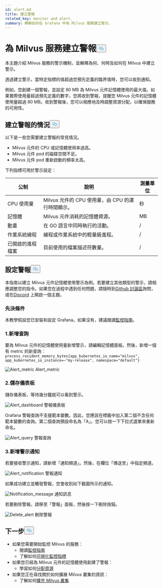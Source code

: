 ```yaml
---
id: alert.md
title: 建立警報
related_key: monitor and alert.
summary: 瞭解如何在 Grafana 中為 Milvus 服務建立警示。
---
```

<h1 id="Create-an-Alert-for-Milvus-Services" class="common-anchor-header">為 Milvus 服務建立警報<button data-href="#Create-an-Alert-for-Milvus-Services" class="anchor-icon" translate="no">
      <svg translate="no"
        aria-hidden="true"
        focusable="false"
        height="20"
        version="1.1"
        viewBox="0 0 16 16"
        width="16"
      >
        <path
          fill="#0092E4"
          fill-rule="evenodd"
          d="M4 9h1v1H4c-1.5 0-3-1.69-3-3.5S2.55 3 4 3h4c1.45 0 3 1.69 3 3.5 0 1.41-.91 2.72-2 3.25V8.59c.58-.45 1-1.27 1-2.09C10 5.22 8.98 4 8 4H4c-.98 0-2 1.22-2 2.5S3 9 4 9zm9-3h-1v1h1c1 0 2 1.22 2 2.5S13.98 12 13 12H9c-.98 0-2-1.22-2-2.5 0-.83.42-1.64 1-2.09V6.25c-1.09.53-2 1.84-2 3.25C6 11.31 7.55 13 9 13h4c1.45 0 3-1.69 3-3.5S14.5 6 13 6z"
        ></path>
      </svg>
    </button></h1><p>本主題介紹 Milvus 服務的警示機制，並解釋為何、何時及如何在 Milvus 中建立警示。</p>
<p>透過建立警示，當特定指標的值超過您預先定義的臨界值時，您可以收到通知。</p>
<p>例如，您創建一個警報，並設定 80 MB 為 Milvus 元件記憶體使用的最大值。如果實際使用量超過預先定義的數字，您將收到警報，提醒您 Milvus 元件的記憶體使用量超過 80 MB。收到警報後，您可以相應地及時調整資源分配，以確保服務的可用性。</p>
<h2 id="Scenarios-for-creating-alerts" class="common-anchor-header">建立警報的情況<button data-href="#Scenarios-for-creating-alerts" class="anchor-icon" translate="no">
      <svg translate="no"
        aria-hidden="true"
        focusable="false"
        height="20"
        version="1.1"
        viewBox="0 0 16 16"
        width="16"
      >
        <path
          fill="#0092E4"
          fill-rule="evenodd"
          d="M4 9h1v1H4c-1.5 0-3-1.69-3-3.5S2.55 3 4 3h4c1.45 0 3 1.69 3 3.5 0 1.41-.91 2.72-2 3.25V8.59c.58-.45 1-1.27 1-2.09C10 5.22 8.98 4 8 4H4c-.98 0-2 1.22-2 2.5S3 9 4 9zm9-3h-1v1h1c1 0 2 1.22 2 2.5S13.98 12 13 12H9c-.98 0-2-1.22-2-2.5 0-.83.42-1.64 1-2.09V6.25c-1.09.53-2 1.84-2 3.25C6 11.31 7.55 13 9 13h4c1.45 0 3-1.69 3-3.5S14.5 6 13 6z"
        ></path>
      </svg>
    </button></h2><p>以下是一些您需要建立警報的常見情況。</p>
<ul>
<li>Milvus 元件的 CPU 或記憶體使用率過高。</li>
<li>Milvus 元件 pod 的磁碟空間不足。</li>
<li>Milvus 元件 pod 重新啟動的頻率太高。</li>
</ul>
<p>下列指標可用於警示設定：</p>
<table>
<thead>
<tr><th>公制</th><th>說明</th><th>測量單位</th></tr>
</thead>
<tbody>
<tr><td>CPU 使用量</td><td>Milvus 元件的 CPU 使用量，由 CPU 的運行時間顯示。</td><td>秒</td></tr>
<tr><td>記憶體</td><td>Milvus 元件消耗的記憶體資源。</td><td>MB</td></tr>
<tr><td>動畫</td><td>在 GO 語言中同時執行的活動。</td><td>/</td></tr>
<tr><td>作業系統線程</td><td>線程或作業系統中的輕量級進程。</td><td>/</td></tr>
<tr><td>已開啟的進程檔案</td><td>目前使用的檔案描述符數量。</td><td>/</td></tr>
</tbody>
</table>
<h2 id="Set-up-alerts" class="common-anchor-header">設定警報<button data-href="#Set-up-alerts" class="anchor-icon" translate="no">
      <svg translate="no"
        aria-hidden="true"
        focusable="false"
        height="20"
        version="1.1"
        viewBox="0 0 16 16"
        width="16"
      >
        <path
          fill="#0092E4"
          fill-rule="evenodd"
          d="M4 9h1v1H4c-1.5 0-3-1.69-3-3.5S2.55 3 4 3h4c1.45 0 3 1.69 3 3.5 0 1.41-.91 2.72-2 3.25V8.59c.58-.45 1-1.27 1-2.09C10 5.22 8.98 4 8 4H4c-.98 0-2 1.22-2 2.5S3 9 4 9zm9-3h-1v1h1c1 0 2 1.22 2 2.5S13.98 12 13 12H9c-.98 0-2-1.22-2-2.5 0-.83.42-1.64 1-2.09V6.25c-1.09.53-2 1.84-2 3.25C6 11.31 7.55 13 9 13h4c1.45 0 3-1.69 3-3.5S14.5 6 13 6z"
        ></path>
      </svg>
    </button></h2><p>本指南以建立 Milvus 元件記憶體使用警示為例。若要建立其他類型的警示，請相應調整您的指令。如果您在過程中遇到任何問題，請隨時到<a href="https://github.com/milvus-io/milvus/discussions">Github 討論區</a>詢問，或在<a href="https://discord.com/invite/8uyFbECzPX">Discord</a> 上開啟一個主題。</p>
<h3 id="Prerequisites" class="common-anchor-header">先決條件</h3><p>本教學假設您已安裝和設定 Grafana。如果沒有，建議閱讀<a href="/docs/zh-hant/monitor.md">監控指南</a>。</p>
<h3 id="1-Add-a-new-query" class="common-anchor-header">1.新增查詢</h3><p>要為 Milvus 元件的記憶體使用量新增警示，請編輯記憶體面板。然後，新增一個有 metric 的新查詢：<code translate="no">process_resident_memory_bytes{app_kubernetes_io_name=&quot;milvus&quot;, app_kubernetes_io_instance=~&quot;my-release&quot;, namespace=&quot;default&quot;}</code></p>
<p>
  
   <span class="img-wrapper"> <img translate="no" src="/docs/v2.4.x/assets/alert_metric.png" alt="Alert_metric" class="doc-image" id="alert_metric" />
   </span> <span class="img-wrapper"> <span>Alert_metric</span> </span></p>
<h3 id="2-Save-the-dashboard" class="common-anchor-header">2.儲存儀表板</h3><p>儲存儀表板，等待幾分鐘就可以看到警示。</p>
<p>
  
   <span class="img-wrapper"> <img translate="no" src="/docs/v2.4.x/assets/alert_dashboard.png" alt="Alert_dashboard" class="doc-image" id="alert_dashboard" />
   </span> <span class="img-wrapper"> <span>警報儀表板</span> </span></p>
<p>Grafana 警報查詢不支援範本變數。因此，您應該在標籤中加入第二個不含任何範本變數的查詢。第二個查詢預設命名為「A」。您可以按一下下拉式選單來重新命名。</p>
<p>
  
   <span class="img-wrapper"> <img translate="no" src="/docs/v2.4.x/assets/alert_query.png" alt="Alert_query" class="doc-image" id="alert_query" />
   </span> <span class="img-wrapper"> <span>警報查詢</span> </span></p>
<h3 id="3-Add-alert-notifications" class="common-anchor-header">3.新增警示通知</h3><p>若要接收警示通知，請新增「通知頻道」。然後，在欄位「傳送至」中指定頻道。</p>
<p>
  
   <span class="img-wrapper"> <img translate="no" src="/docs/v2.4.x/assets/alert_notification.png" alt="Alert_notification" class="doc-image" id="alert_notification" />
   </span> <span class="img-wrapper"> <span>警報通知</span> </span></p>
<p>如果成功建立並觸發警報，您會收到如下截圖所示的通知。</p>
<p>
  
   <span class="img-wrapper"> <img translate="no" src="/docs/v2.4.x/assets/notification_message.png" alt="Notification_message" class="doc-image" id="notification_message" />
   </span> <span class="img-wrapper"> <span>通知訊息</span> </span></p>
<p>若要刪除警報，請移至「警報」面板，然後按一下刪除按鈕。</p>
<p>
  
   <span class="img-wrapper"> <img translate="no" src="/docs/v2.4.x/assets/delete_alert.png" alt="Delete_alert" class="doc-image" id="delete_alert" />
   </span> <span class="img-wrapper"> <span>刪除警報</span> </span></p>
<h2 id="Whats-next" class="common-anchor-header">下一步<button data-href="#Whats-next" class="anchor-icon" translate="no">
      <svg translate="no"
        aria-hidden="true"
        focusable="false"
        height="20"
        version="1.1"
        viewBox="0 0 16 16"
        width="16"
      >
        <path
          fill="#0092E4"
          fill-rule="evenodd"
          d="M4 9h1v1H4c-1.5 0-3-1.69-3-3.5S2.55 3 4 3h4c1.45 0 3 1.69 3 3.5 0 1.41-.91 2.72-2 3.25V8.59c.58-.45 1-1.27 1-2.09C10 5.22 8.98 4 8 4H4c-.98 0-2 1.22-2 2.5S3 9 4 9zm9-3h-1v1h1c1 0 2 1.22 2 2.5S13.98 12 13 12H9c-.98 0-2-1.22-2-2.5 0-.83.42-1.64 1-2.09V6.25c-1.09.53-2 1.84-2 3.25C6 11.31 7.55 13 9 13h4c1.45 0 3-1.69 3-3.5S14.5 6 13 6z"
        ></path>
      </svg>
    </button></h2><ul>
<li>如果您需要開始監控 Milvus 的服務：<ul>
<li>閱讀<a href="/docs/zh-hant/monitor.md">監控指南</a></li>
<li>了解如何<a href="/docs/zh-hant/visualize.md">可視化監控指標</a></li>
</ul></li>
<li>如果您已經為 Milvus 元件的記憶體使用創建了警報：<ul>
<li>學習如何<a href="/docs/zh-hant/allocate.md#standalone">分配資源</a></li>
</ul></li>
<li>如果您正在尋找關於如何擴展 Milvus 叢集的資訊：<ul>
<li>了解如何<a href="/docs/zh-hant/scaleout.md">擴充 Milvus 叢集</a></li>
</ul></li>
</ul>
